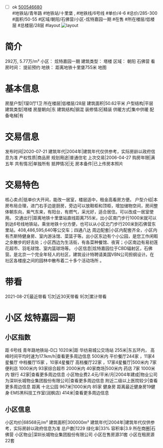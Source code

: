- [ ] ok [500546680](https://bj.5i5j.com/ershoufang/500546680.html)  
 #地铁站/青年路 #地铁站/十里堡 ,  #地铁线/6号线
#单价/4-6 #总价/285-300 #面积/50-55   #区域/朝阳/石佛营/小区-炫特嘉园一期 #在售 #所在楼层/低楼层 #总楼层/28层 #layout 
![layout](http://image2a.5i5j.com/bdir/layout/3ee39b8f502540f285c962a24ce66f3d.png_P5.jpg) 
# 简介 
 292万,  5.77万/m² 
小区： 炫特嘉园一期
建筑类型： 塔楼
区域： 朝阳 石佛营
看房时间： 提前预约
地铁： 距离地铁十里堡755米 地图
# 基本信息 
 房屋户型|1室0厅1卫
所在楼层|低楼层/28层
建筑面积|50.62平米
户型结构|平层
建筑类型|塔楼
房屋朝向|东
建筑结构|钢混
装修情况|精装
供暖方式|集中供暖
配备电梯|有
# 交易信息 
 发布时间|2020-07-21
建筑年代|2004年|建筑年代仅供参考，实际房龄以政府信息为准
产权性质|商品房
规划用途|普通住宅
上次交易|2006-04-27
购房年限|满五年
共有情况|单独所有
抵押情况|无
房本备件|已上传房本照片
# 交易特色 
 核心卖点|低单价大开间，能改一居室，楼层适中，租金高看房方便。
户型介绍|本房布局合理，进门右手边是厨房，旁边可以放鞋柜和顶柜，增加储物空间，房间整体朝东向，紫气东来，有阳台，有燃气，采光好，适合居住。可以改成一居室使用。
交通出行|距离地铁十里堡站直线距离755米，出小区南门步行1000米就可以到达6号线地铁站，乘坐地铁十分方便，也可以从小区北门步行200米到石佛营东里站，408,486,595,640等公交车；四通八达
周边配套|小区内配套齐全，小区内有杰斯特健身房、室内游泳馆、菜篮子等。出小区东边有个小公园，是您工作闲暇之余散步的好去处；小区西边为生活街，有各菜种餐馆、夜宵；小区南边有易初莲花超市、羽毛球馆、室内篮球场等。
小区信息|炫特嘉园位于CBD辐射区，石佛营。是北京一个完全年轻人的社区，建筑设计特聘请美国VBN公司担纲设计。在社区各楼座之间的园林中散布着二十多个活动场所 。
# 带看 
 2021-08-21|最近带看	 1|次|近30天带看	 9|次|累计带看
# 小区 炫特嘉园一期
## 小区指数 
 距 6号线 青年路地铁站-D口 1020米|距 华纺易城公交场站 255米|东五环内， 高峰时间平均时速为17.1km/h|查看更多周边信息
500米内 平价餐厅244家 ，11家4星餐厅
中档餐厅15家 ，10家4星餐厅
高档餐厅22家 ，17家4星餐厅|500米内 7家便利店
1000米内 93家综合超市
2000米内 40家商场|500米内 药店 7家
1000米内 银行 42家|查看更多周边信息
小区物业费2.4元/平米/月|2004年建成|物业公司为深圳长城物业集团股份有限公司|查看更多周边信息
附近二级以上医院较少|查看更多周边信息
距离 十北公园 967米|1000米内 85家 健身房
距离最近健身房19健身·EMS黑科技工作室(润枫店) 414米|查看更多周边信息
## 小区信息 
 小区均价|68568元/m²
建筑面积|300000m²
建筑年代|2004年|建筑年代仅供参考，实际房龄以政府信息为准
总户数|1229
绿化率|33%
容积率|3.9
所在商圈|石佛营
小区物业|深圳长城物业集团股份有限公司
小区在售房源31套
小区在租房源22套
